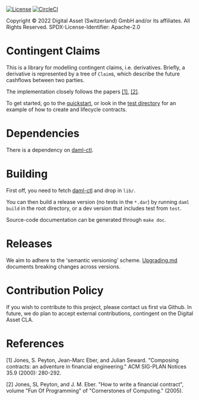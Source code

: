 [![License](https://img.shields.io/badge/License-Apache%202.0-blue.svg)](https://github.com/digital-asset/daml/blob/main/LICENSE)
[![CircleCI](https://circleci.com/gh/digital-asset/contingent-claims.svg?style=shield)](https://circleci.com/gh/digital-asset/contingent-claims)

Copyright © 2022 Digital Asset (Switzerland) GmbH and/or its affiliates. All Rights Reserved. SPDX-License-Identifier: Apache-2.0

# Contingent Claims

This is a library for modelling contingent claims, i.e. derivatives. Briefly, a derivative is represented by a tree of `Claim`s, which describe the future cashflows between two parties.

The implementation closely follows the papers [[1]](#1), [[2]](#2).

To get started, go to the [quickstart](./QUICKSTART.md), or look in the [test directory](./test/daml/Test/FinancialContract.daml) for an example of how to create and lifecycle contracts.

# Dependencies

There is a dependency on [daml-ctl](https://github.com/digital-asset/daml-ctl).

# Building

First off, you need to fetch [daml-ctl](https://github.com/digital-asset/daml-ctl/releases) and drop in `lib/`.

You can then build a release version (no tests in the `*.dar`) by running `daml build` in the root directory, or a dev version that includes test from `test`.

Source-code documentation can be generated through `make doc`.

# Releases

We aim to adhere to the 'semantic versioning' scheme. [Upgrading.md](./UPGRADING.md) documents breaking changes across versions.

# Contribution Policy

If you wish to contribute to this project, please contact us first via Github. In future, we do plan to accept external contributions, contingent on the Digital Asset CLA.

# References

<a id="1">[1]</a>
Jones, S. Peyton, Jean-Marc Eber, and Julian Seward.
"Composing contracts: an adventure in financial engineering."
ACM SIG-PLAN Notices 35.9 (2000): 280-292.

<a id="2">[2]</a>
Jones, SL Peyton, and J. M. Eber.
"How to write a financial contract",
volume "Fun Of Programming" of "Cornerstones of Computing." (2005).
